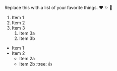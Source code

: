 Replace this with a list of your favorite things.
:heart:
:sparkles:
:tada:
1. Item 1
2. Item 2
3. Item 3
   1. Item 3a
   2. Item 3b
* Item 1
* Item 2
  * Item 2a
  * Item 2b
:tree:
:+1:
